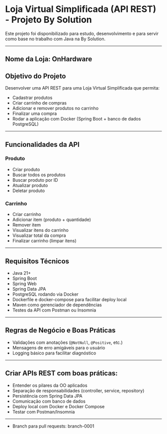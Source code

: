 # Loja Virtual Simplificada (API REST) - Projeto By Solution

Este projeto foi disponibilizado para estudo, desenvolvimento e para servir como base no trabalho com Java na By Solution.

---

## Nome da Loja: **OnHardware**

## Objetivo do Projeto

Desenvolver uma API REST para uma Loja Virtual Simplificada que permita:

- Cadastrar produtos
- Criar carrinho de compras
- Adicionar e remover produtos no carrinho
- Finalizar uma compra
- Rodar a aplicação com Docker (Spring Boot + banco de dados PostgreSQL)

---

## Funcionalidades da API

### Produto

- Criar produto
- Buscar todos os produtos
- Buscar produto por ID
- Atualizar produto
- Deletar produto

### Carrinho

- Criar carrinho
- Adicionar item (produto + quantidade)
- Remover item
- Visualizar itens do carrinho
- Visualizar total da compra
- Finalizar carrinho (limpar itens)

---

## Requisitos Técnicos

- Java 21+
- Spring Boot
- Spring Web
- Spring Data JPA
- PostgreSQL rodando via Docker
- Dockerfile e docker-compose para facilitar deploy local
- Maven como gerenciador de dependências
- Testes da API com Postman ou Insomnia

---

## Regras de Negócio e Boas Práticas

- Validações com anotações (`@NotNull`, `@Positive`, etc.)
- Mensagens de erro amigáveis para o usuário
- Logging básico para facilitar diagnóstico

---

## Criar APIs REST com boas práticas:

- Entender os pilares da OO aplicados
- Separação de responsabilidades (controller, service, repository)
- Persistência com Spring Data JPA
- Comunicação com banco de dados
- Deploy local com Docker e Docker Compose
- Testar com Postman/Insomnia

---

- Branch para pull requests: branch-0001
